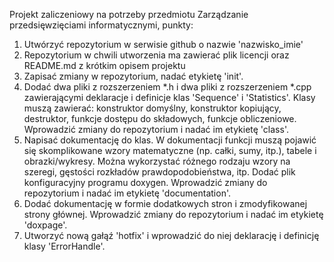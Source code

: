 Projekt zaliczeniowy na
potrzeby przedmiotu Zarządzanie przedsięwzięciami informatycznymi,
punkty:
1. Utwórzyć repozytorium w serwisie github o nazwie 'nazwisko_imie'
2. Repozytorium w chwili utworzenia ma zawierać plik licencji oraz
README.md z krótkim opisem projektu
3. Zapisać zmiany w repozytorium, nadać etykietę 'init'.
4. Dodać dwa pliki z rozszerzeniem *.h i dwa pliki z rozszerzeniem
*.cpp zawierającymi deklaracje i definicje klas 'Sequence'
i 'Statistics'. Klasy muszą zawierać: konstruktor domyślny, konstruktor
kopiujący, destruktor, funkcje dostępu do składowych, funkcje
obliczeniowe. Wprowadzić zmiany do repozytorium i nadać im etykietę
'class'.
5. Napisać dokumentację do klas. W dokumentacji funkcji muszą pojawić
się skomplikowane wzory matematyczne (np. całki, sumy, itp.), tabele
i obrazki/wykresy. Można wykorzystać różnego rodzaju wzory na szeregi,
gęstości rozkładów prawdopodobieństwa, itp. Dodać plik konfiguracyjny
programu doxygen. Wprowadzić zmiany do repozytorium i nadać im etykietę
'documentation'.
6. Dodać dokumentację w formie dodatkowych stron i zmodyfikowanej
strony głównej. Wprowadzić zmiany do repozytorium i nadać im etykietę
'doxpage'.
7. Utworzyć nową gałąź 'hotfix' i wprowadzić do niej deklarację
i definicję klasy 'ErrorHandle'.
